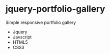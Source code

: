 # jquery-portfolio-gallery
Simple responsive portfolio gallery

- Jquery
- Javscript
- HTML5
- CSS3
